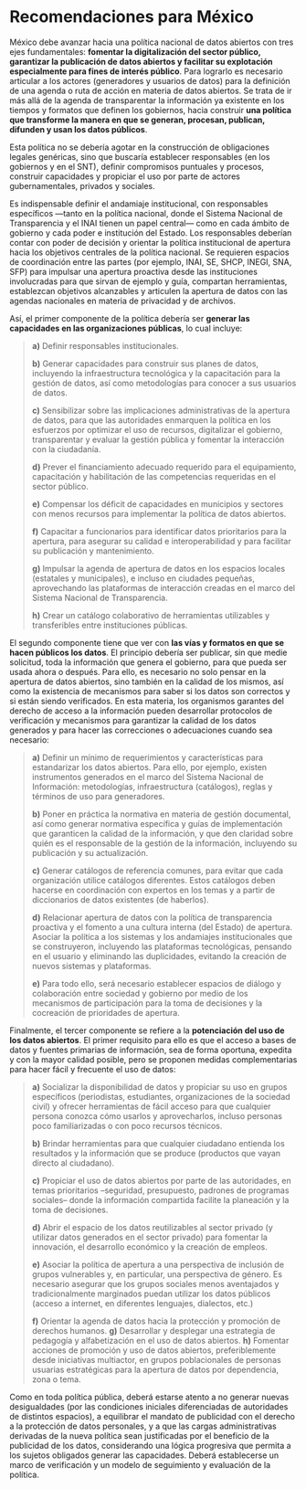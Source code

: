 # Recomendaciones para México

México debe avanzar hacia una política nacional de datos abiertos con tres ejes
fundamentales: **fomentar la digitalización del sector público, garantizar
la publicación de datos abiertos y facilitar su explotación especialmente
para fines de interés público**. Para lograrlo es necesario articular a los actores
(generadores y usuarios de datos) para la definición de una agenda o ruta de
acción en materia de datos abiertos. Se trata de ir más allá de la agenda de
transparentar la información ya existente en los tiempos y formatos que definen
los gobiernos, hacia construir **una política que transforme la manera en que se
generan, procesan, publican, difunden y usan los datos públicos**.  

Esta política no se debería agotar en la construcción de obligaciones legales
genéricas, sino que buscaría establecer responsables (en los gobiernos y en el
SNT), definir compromisos puntuales y procesos, construir capacidades y propiciar
el uso por parte de actores gubernamentales, privados y sociales.  

Es indispensable definir el andamiaje institucional, con responsables específicos
—tanto en la política nacional, donde el Sistema Nacional de Transparencia y el
INAI tienen un papel central— como en cada ámbito de gobierno y cada poder e
institución del Estado. Los responsables deberían contar con poder de decisión
y orientar la política institucional de apertura hacia los objetivos centrales de la
política nacional. Se requieren espacios de coordinación entre las partes (por
ejemplo, INAI, SE, SHCP, INEGI, SNA, SFP) para impulsar una apertura proactiva
desde las instituciones involucradas para que sirvan de ejemplo y guía, compartan
herramientas, establezcan objetivos alcanzables y articulen la apertura de datos
con las agendas nacionales en materia de privacidad y de archivos.  

Así, el primer componente de la política debería ser **generar las capacidades en
las organizaciones públicas**, lo cual incluye:

> **a)** Definir responsables institucionales.  
> 
> **b)** Generar capacidades para construir sus planes de datos, incluyendo la
> infraestructura tecnológica y la capacitación para la gestión de datos, así
> como metodologías para conocer a sus usuarios de datos.  
> 
> **c)** Sensibilizar sobre las implicaciones administrativas de la apertura de datos,
> para que las autoridades enmarquen la política en los esfuerzos por optimizar
> el uso de recursos, digitalizar el gobierno, transparentar y evaluar la gestión
> pública y fomentar la interacción con la ciudadanía.  
> 
> **d)** Prever el financiamiento adecuado requerido para el equipamiento,
> capacitación y habilitación de las competencias requeridas en el sector
> público.  
> 
> **e)** Compensar los déficit de capacidades en municipios y sectores con menos
recursos para implementar la política de datos abiertos.  
>
> **f)** Capacitar a funcionarios para identificar datos prioritarios para la apertura,
para asegurar su calidad e interoperabilidad y para facilitar su publicación y
mantenimiento.  
>
> **g)** Impulsar la agenda de apertura de datos en los espacios locales (estatales y
municipales), e incluso en ciudades pequeñas, aprovechando las plataformas
de interacción creadas en el marco del Sistema Nacional de Transparencia.  
>
> **h)** Crear un catálogo colaborativo de herramientas utilizables y transferibles
entre instituciones públicas.  

El segundo componente tiene que ver con **las vías y formatos en que se hacen
públicos los datos**. El principio debería ser publicar, sin que medie solicitud, toda
la información que genera el gobierno, para que pueda ser usada ahora o después.
Para ello, es necesario no solo pensar en la apertura de datos abiertos, sino
también en la calidad de los mismos, así como la existencia de mecanismos para
saber si los datos son correctos y si están siendo verificados. En esta materia, los
organismos garantes del derecho de acceso a la información pueden desarrollar
protocolos de verificación y mecanismos para garantizar la calidad de los datos
generados y para hacer las correcciones o adecuaciones cuando sea necesario:

> **a)** Definir un mínimo de requerimientos y características para estandarizar
los datos abiertos. Para ello, por ejemplo, existen instrumentos generados en
el marco del Sistema Nacional de Información: metodologías, infraestructura
(catálogos), reglas y términos de uso para generadores.
> 
> **b)** Poner en práctica la normativa en materia de gestión documental, así como
generar normativa específica y guías de implementación que garanticen la
calidad de la información, y que den claridad sobre quién es el responsable
de la gestión de la información, incluyendo su publicación y su actualización.  
> 
> **c)** Generar catálogos de referencia comunes, para evitar que cada organización
utilice catálogos diferentes. Estos catálogos deben hacerse en coordinación
con expertos en los temas y a partir de diccionarios de datos existentes (de
haberlos).
>
> **d)** Relacionar apertura de datos con la política de transparencia proactiva y
el fomento a una cultura interna (del Estado) de apertura. Asociar la política a
los sistemas y los andamiajes institucionales que se construyeron, incluyendo
las plataformas tecnológicas, pensando en el usuario y eliminando las
duplicidades, evitando la creación de nuevos sistemas y plataformas.
> 
> **e)** Para todo ello, será necesario establecer espacios de diálogo y colaboración
entre sociedad y gobierno por medio de los mecanismos de participación
para la toma de decisiones y la cocreación de prioridades de apertura.


Finalmente, el tercer componente se refiere a la **potenciación del uso de los
datos abiertos**. El primer requisito para ello es que el acceso a bases de datos y
fuentes primarias de información, sea de forma oportuna, expedita y con la mayor
calidad posible, pero se proponen medidas complementarias para hacer fácil y
frecuente el uso de datos:

> **a)** Socializar la disponibilidad de datos y propiciar su uso en grupos específicos
(periodistas, estudiantes, organizaciones de la sociedad civil) y ofrecer
herramientas de fácil acceso para que cualquier persona conozca cómo
usarlos y aprovecharlos, incluso personas poco familiarizadas o con poco
recursos técnicos.
>
> **b)** Brindar herramientas para que cualquier ciudadano entienda los resultados
y la información que se produce (productos que vayan directo al ciudadano).
> 
> **c)** Propiciar el uso de datos abiertos por parte de las autoridades, en temas
prioritarios –seguridad, presupuesto, padrones de programas sociales– donde
la información compartida facilite la planeación y la toma de decisiones.
>
> **d)** Abrir el espacio de los datos reutilizables al sector privado (y utilizar datos
generados en el sector privado) para fomentar la innovación, el desarrollo
económico y la creación de empleos.
>
> **e)** Asociar la política de apertura a una perspectiva de inclusión de grupos
vulnerables y, en particular, una perspectiva de género. Es necesario asegurar
que los grupos sociales menos aventajados y tradicionalmente marginados
puedan utilizar los datos públicos (acceso a internet, en diferentes lenguajes,
dialectos, etc.)
>
> **f)** Orientar la agenda de datos hacia la protección y promoción de derechos
humanos.
> **g)** Desarrollar y desplegar una estrategia de pedagogía y alfabetización en el
uso de datos abiertos.
> **h)** Fomentar acciones de promoción y uso de datos abiertos, preferiblemente
desde iniciativas multiactor, en grupos poblacionales de personas usuarias
estratégicas para la apertura de datos por dependencia, zona o tema.

Como en toda política pública, deberá estarse atento a no generar nuevas
desigualdades (por las condiciones iniciales diferenciadas de autoridades de
distintos espacios), a equilibrar el mandato de publicidad con el derecho a la
protección de datos personales, y a que las cargas administrativas derivadas de
la nueva política sean justificadas por el beneficio de la publicidad de los datos,
considerando una lógica progresiva que permita a los sujetos obligados generar
las capacidades. Deberá establecerse un marco de verificación y un modelo de
seguimiento y evaluación de la política.
